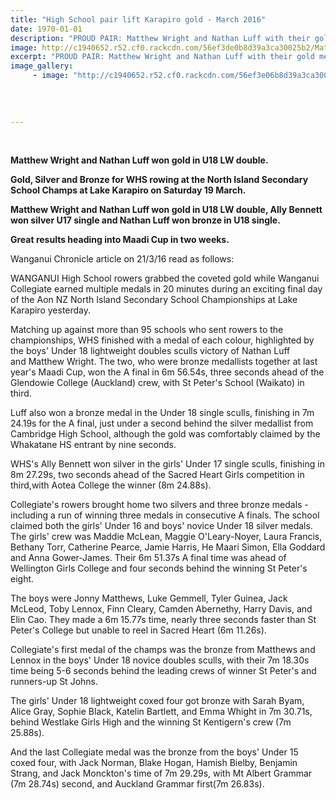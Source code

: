 ```yaml
---
title: "High School pair lift Karapiro gold - March 2016"
date: 1970-01-01
description: "PROUD PAIR: Matthew Wright and Nathan Luff with their gold medals from the North Island Secondary School Championships at Lake Karapiro yesterday, Wanganui Chronicle 21/3/16..."
image: http://c1940652.r52.cf0.rackcdn.com/56ef3de0b8d39a3ca30025b2/Matthew-Wright--Nathan-Luff-won-gold-U18-LW-double.jpg
excerpt: "PROUD PAIR: Matthew Wright and Nathan Luff with their gold medals from the North Island Secondary School Championships at Lake Karapiro yesterday, Wanganui Chronicle 21/3/16..."
image_gallery:
     - image: "http://c1940652.r52.cf0.rackcdn.com/56ef3e06b8d39a3ca30025b4/Ally-Bennett-won-silver-U17-single.jpg"
    
    
    
    
---
```


<p>&nbsp;</p>
<p><strong>Matthew Wright and Nathan Luff won gold in U18 LW double.</strong></p>
<p><strong>Gold, Silver and Bronze for WHS rowing at the North Island Secondary School Champs at Lake Karapiro on Saturday 19 March.</strong></p>
<p><strong>Matthew Wright and Nathan Luff won gold in U18 LW double, Ally Bennett won silver U17 single and Nathan Luff won bronze in U18 single. </strong></p>
<p><strong>Great results heading into Maadi Cup in two weeks.</strong></p>
<p><span>Wanganui Chronicle article on 21/3/16 read as follows:</span></p>
<p>WANGANUI High School rowers grabbed the coveted gold while Wanganui Collegiate earned multiple medals in 20 minutes during an exciting final day of the Aon NZ North Island Secondary School Championships at Lake Karapiro yesterday.</p>
<p>Matching up against more than 95 schools who sent rowers to the championships, WHS finished with a medal of each colour, highlighted by the boys' Under 18 lightweight doubles sculls victory of Nathan Luff and&nbsp;Matthew&nbsp;Wright. The two, who were bronze medallists together at last year's Maadi Cup, won the A final in 6m 56.54s, three seconds ahead of the Glendowie College (Auckland) crew, with St Peter's School (Waikato) in third.</p>
<p>Luff also won a bronze medal in the Under 18 single sculls, finishing in 7m 24.19s for the A final, just under a second behind the silver medallist from Cambridge High School, although the gold was comfortably claimed by the Whakatane HS entrant by nine seconds.</p>
<p>WHS's Ally Bennett won silver in the girls' Under 17 single sculls, finishing in 8m 27.29s, two seconds ahead of the Sacred Heart Girls competition in third,with Aotea College the winner (8m 24.88s).</p>
<p>Collegiate's rowers brought home two silvers and three bronze medals - including a run of winning three medals in consecutive A finals. The school claimed both the girls' Under 16 and boys' novice Under 18 silver medals. The girls' crew was Maddie McLean, Maggie O'Leary-Noyer, Laura Francis, Bethany Torr, Catherine Pearce, Jamie Harris, He Maari Simon, Ella Goddard and Anna Gower-James. Their 6m 51.37s A final time was ahead of Wellington Girls College and four seconds behind the winning St Peter's eight.</p>
<p>The boys were Jonny Matthews, Luke Gemmell, Tyler Guinea, Jack McLeod, Toby Lennox, Finn Cleary, Camden Abernethy, Harry Davis, and Elin Cao. They made a 6m 15.77s time, nearly three seconds faster than St Peter's College but unable to reel in Sacred Heart (6m 11.26s).</p>
<p>Collegiate's first medal of the champs was the bronze from Matthews and Lennox in the boys' Under 18 novice doubles sculls, with their 7m 18.30s time being 5-6 seconds behind the leading crews of winner St Peter's and runners-up St Johns.</p>
<p>The girls' Under 18 lightweight coxed four got bronze with Sarah Byam, Alice Gray, Sophie Black, Katelin Bartlett, and Emma Whight in 7m 30.71s, behind Westlake Girls High and the winning St Kentigern's crew (7m 25.88s).</p>
<p>And the last Collegiate medal was the bronze from the boys' Under 15 coxed four, with Jack Norman, Blake Hogan, Hamish Bielby, Benjamin Strang, and Jack Monckton's time of 7m 29.29s, with Mt Albert Grammar (7m 28.74s) second, and Auckland Grammar first(7m 26.83s).</p>
<p><span><br /></span></p>

